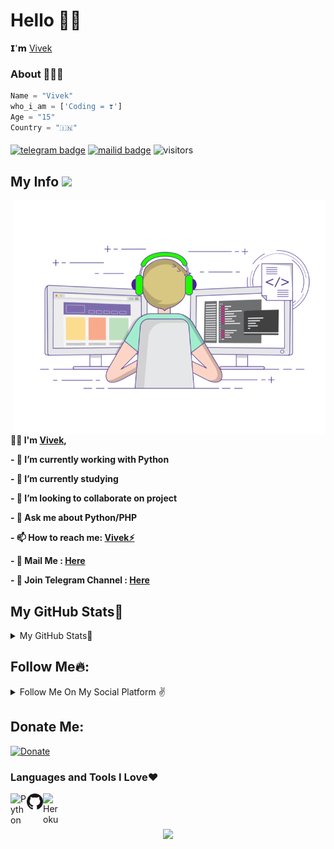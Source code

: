 # Hello 👋🏻

𝗜'𝗺 [Vivek](https://github.com/VIVEK-TP)

### About 🙋🏻‍♂️
```python
Name = "Vivek"
who_i_am = ['Coding = ❣️']
Age = "15"
Country = "🇮🇳"
```
#### 
[![telegram badge](https://img.shields.io/badge/@Vivek_Kerala-30302f?style=for-the-badge&logo=telegram)](https://t.me/Vivek_Kerala)
[![mailid badge](https://img.shields.io/badge/Vivek-30302f?style=for-the-badge&logo=gmail)](mailto:vivek.tp@telegmail.com)
![visitors](https://visitor-badge.laobi.icu/badge?page_id=VIVEK-TP)

## My Info <img src="https://github.com/CyberBoyAyush/CyberBoyAyush/blob/master/gifs/Hi.gif" width="30px"></h2>

<img align="right" alt="GIF" src="https://raw.githubusercontent.com/devSouvik/devSouvik/master/gif3.gif" width="500"/>



**👋🏻 I'm [Vivek](https://telegram.me/VIVEK_KERALA),**

**- 🔭 I’m currently working with Python**

**- 🌱 I’m currently studying**

**- 👯 I’m looking to collaborate on project**

**- 💬 Ask me about Python/PHP**

**- 📫 How to reach me: [Vivek⚡](https://telegram.me/Vivek_KERALA)**

**- 💬 Mail Me : [Here](mailto:vivek.tp@telegmail.com)**

**- 👯 Join Telegram Channel : [Here](https://t.me/VKPROJECTS)**

## My GitHub Stats💛

<details>
<summary>My GitHub Stats💛</summary>
<br>
    
![Vivek Git Stats](https://github-readme-stats.vercel.app/api?username=Vivek-TP&include_all_commits=true&count_private=true&theme=white)

[![Top Langs](https://github-readme-stats.vercel.app/api/top-langs/?username=VIVEK-TP&layout=compact&theme=WHITE)](https://github.com/VIVEK-TP)

[![portfolio badge](https://img.shields.io/badge/Check_out_my-portfolio-rblue?style=for-the-badge&logo=git&logoColor=white)](https://cyberboyayush.in)

</details>
    
## Follow Me🔥:

<details>
<summary>Follow Me On My Social Platform ✌️</summary>
<br>
  <p align="left">
<a href="https://telegram.me/VKPROJECTS"><img src="https://img.shields.io/badge/Join%20Our%20Channel-VK PROJECTS-darkblue?style=for-the-badge&logo=telegram"></a>
</p>
<p align="left">
<a href="https://github.com/VIVEK"><img src="https://img.shields.io/badge/GitHub-Follow%20on%20GitHub-inactive.svg?style=for-the-badge&logo=github"></a>
</p>
<p align="left">
<a href="https://instagram.ME/VIVEKTP_"<img src="https://img.shields.io/badge/InstaGRAM-VIVEKTVP-magenta?style=for-the-badge&logo=instagram"></a>
</p>
</details>

## Donate Me:
[![Donate](https://img.shields.io/badge/Donate%20Us-Paypal-orange?style=for-the-badge)](https://paypal.me/VIVEKTVP)

### Languages and Tools I Love❤️
[<img align="left" alt="Python" width="26px" src="https://upload.wikimedia.org/wikipedia/commons/thumb/c/c3/Python-logo-notext.svg/600px-Python-logo-notext.svg.png" />](https://python.org/)
[<img align="left" alt="GitHub" width="26px" src="https://raw.githubusercontent.com/github/explore/78df643247d429f6cc873026c0622819ad797942/topics/github/github.png" />](https://git-scm.com/)
[<img align="left" alt="Heroku" width="26px" src="https://www.nicepng.com/png/full/223-2233246_heroku-logo-salesforce-heroku.png" />](https://heroku.com/)

<br />
<br />

#####


<p align="center">
    <img src="https://img.shields.io/badge/THANKS%20FOR-VISITING%20❤-red?style=for-the-badge&logo=github"/>
</p>
